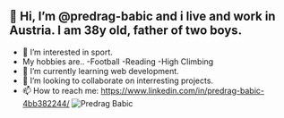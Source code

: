 ## 👋 Hi, I’m @predrag-babic and i live and work in Austria. I am 38y old, father of two boys.
- 👀 I’m interested in sport.
- My hobbies are..
   -Football
   -Reading
   -High Climbing
- 🌱 I’m currently learning web development.
- 💞️ I’m looking to collaborate on interresting projects.
- 📫 How to reach me: https://www.linkedin.com/in/predrag-babic-4bb382244/
  ![Predrag Babic](./MicrosoftTeams-Tactix.png)


<!---
predrag-babic/predrag-babic is a ✨ special ✨ repository because its `README.md` (this file) appears on your GitHub profile.
You can click the Preview link to take a look at your changes.
--->
